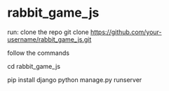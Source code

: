 # rabbit_game_js
run:
clone the repo
git clone https://github.com/your-username/rabbit_game_js.git

follow the commands

cd rabbit_game_js

pip install django
python manage.py runserver


